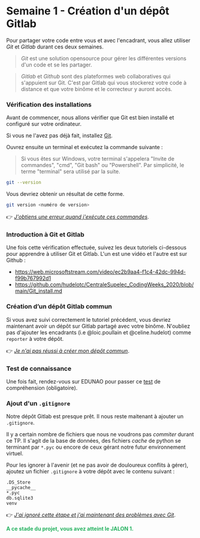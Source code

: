 # Semaine 1 - Création d'un dépôt Gitlab

Pour partager votre code entre vous et avec l'encadrant, vous allez utiliser *Git* et *Gitlab* durant ces deux semaines.

> _Git_ est une solution opensource pour gérer les différentes versions d'un code et se les partager.

> _Gitlab_ et _Github_ sont des plateformes web collaboratives qui s'appuient sur Git. C'est par Gitlab qui vous stockerez votre code à distance et que votre binôme et le correcteur y auront accès.

### Vérification des installations

Avant de commencer, nous allons vérifier que Git est bien installé et configuré sur votre ordinateur.

Si vous ne l'avez pas déjà fait, installez [Git](https://git-scm.com/).

Ouvrez ensuite un terminal et exécutez la commande suivante :

> Si vous êtes sur Windows, votre terminal s'appelera "Invite de commandes", "cmd", "Git bash" ou "Powershell". Par simplicité, le terme "terminal" sera utilisé par la suite.

```bash
git --version
```

Vous devriez obtenir un résultat de cette forme.

```bash
git version <numéro de version>
```

:point_right: _[J'obtiens une erreur quand j'exécute ces commandes](https://github.com/LoicPoullain/je-code/blob/master/regler-les-problemes-de-path.md)_.

### Introduction à Git et Gitlab

Une fois cette vérification effectuée, suivez les deux tutoriels ci-dessous pour apprendre à utiliser Git et Gitlab. L'un est une vidéo et l'autre est sur Github :

- https://web.microsoftstream.com/video/ec2b9aa4-f1c4-42dc-994d-f99b767992d1
- https://github.com/hudelotc/CentraleSupelec_CodingWeeks_2020/blob/main/Git_install.md

### Création d’un dépôt Gitlab commun

Si vous avez suivi correctement le tutoriel précédent, vous devriez maintenant avoir un dépôt sur Gitlab partagé avec votre binôme. N'oubliez pas d'ajouter les encadrants (i.e @loic.poullain et @celine.hudelot) comme `reporter` à votre dépôt.

:point_right: _[Je n'ai pas réussi à créer mon dépôt commun](https://github.com/LoicPoullain/je-code/blob/master/configurer-depot-gitlab.md)_.

<!-- ### Apprendre à gérer les conflits

TODO: provoquer et gérer des conflits -->


### Test de connaissance

Une fois fait, rendez-vous sur EDUNAO pour passer ce [test](https://centralesupelec.edunao.com/mod/quiz/view.php?id=72936) de compréhension (obligatoire).

### Ajout d'un `.gitignore`

Notre dépôt Gitlab est presque prêt. Il nous reste maitenant à ajouter un `.gitignore`.

Il y a certain nombre de fichiers que nous ne voudrons pas *commiter* durant ce TP. Il s'agit de la base de données, des fichiers *cache* de python se terminant par `*.pyc` ou encore de ceux gérant notre futur environnement virtuel.

Pour les ignorer à l'avenir (et ne pas avoir de douloureux conflits à gérer), ajoutez un fichier `.gitignore` à votre dépôt avec le contenu suivant :

```
.DS_Store
__pycache__
*.pyc
db.sqlite3
venv
```

:point_right: _[J'ai ignoré cette étape et j'ai maintenant des problèmes avec Git](https://github.com/LoicPoullain/je-code/blob/master/ajout-gitignore.md)_.

<span style="color: #26B260">**A ce stade du projet, vous avez atteint le JALON 1.**</span>